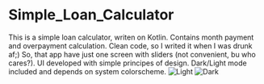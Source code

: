 # Simple_Loan_Calculator
This is a simple loan calculator, writen on Kotlin. Contains month payment and overpayment calculation. Clean code, so I writed it when I was drunk af;)
So, that app have just one screen with sliders (not convenient, bu who cares?). UI developed with simple principes of design. Dark/Light mode included and depends on system colorscheme.
![Light](https://user-images.githubusercontent.com/96063296/148092234-cc40f3be-a8af-414c-90b3-c81cd8a09968.png)
![Dark](https://user-images.githubusercontent.com/96063296/148092257-3539dee7-e487-4141-bba1-17033cfd414e.png)

